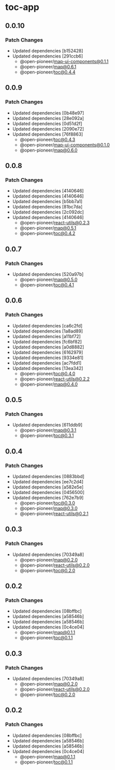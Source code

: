 # toc-app

## 0.0.10

### Patch Changes

-   Updated dependencies [b152428]
-   Updated dependencies [291ccb6]
    -   @open-pioneer/map-ui-components@0.1.1
    -   @open-pioneer/map@0.6.1
    -   @open-pioneer/toc@0.4.4

## 0.0.9

### Patch Changes

-   Updated dependencies [0b48e97]
-   Updated dependencies [28e092a]
-   Updated dependencies [0d51d2f]
-   Updated dependencies [2090e72]
-   Updated dependencies [76f8863]
    -   @open-pioneer/toc@0.4.3
    -   @open-pioneer/map-ui-components@0.1.0
    -   @open-pioneer/map@0.6.0

## 0.0.8

### Patch Changes

-   Updated dependencies [4140646]
-   Updated dependencies [4140646]
-   Updated dependencies [b5bb7a1]
-   Updated dependencies [81bc7da]
-   Updated dependencies [2c092dc]
-   Updated dependencies [4140646]
    -   @open-pioneer/react-utils@0.2.3
    -   @open-pioneer/map@0.5.1
    -   @open-pioneer/toc@0.4.2

## 0.0.7

### Patch Changes

-   Updated dependencies [520a97b]
    -   @open-pioneer/map@0.5.0
    -   @open-pioneer/toc@0.4.1

## 0.0.6

### Patch Changes

-   Updated dependencies [ca6c2fd]
-   Updated dependencies [1a8ad89]
-   Updated dependencies [a11bf72]
-   Updated dependencies [fc6bf82]
-   Updated dependencies [a0d8882]
-   Updated dependencies [6162979]
-   Updated dependencies [9334e81]
-   Updated dependencies [ac7fdd1]
-   Updated dependencies [13ea342]
    -   @open-pioneer/toc@0.4.0
    -   @open-pioneer/react-utils@0.2.2
    -   @open-pioneer/map@0.4.0

## 0.0.5

### Patch Changes

-   Updated dependencies [611ddb9]
    -   @open-pioneer/map@0.3.1
    -   @open-pioneer/toc@0.3.1

## 0.0.4

### Patch Changes

-   Updated dependencies [0883bbd]
-   Updated dependencies [ee7c2d4]
-   Updated dependencies [a582e5e]
-   Updated dependencies [0456500]
-   Updated dependencies [762e7b9]
    -   @open-pioneer/toc@0.3.0
    -   @open-pioneer/map@0.3.0
    -   @open-pioneer/react-utils@0.2.1

## 0.0.3

### Patch Changes

-   Updated dependencies [70349a8]
    -   @open-pioneer/map@0.2.0
    -   @open-pioneer/react-utils@0.2.0
    -   @open-pioneer/toc@0.2.0

## 0.0.2

### Patch Changes

-   Updated dependencies [08bffbc]
-   Updated dependencies [a58546b]
-   Updated dependencies [a58546b]
-   Updated dependencies [0c4ce04]
    -   @open-pioneer/map@0.1.1
    -   @open-pioneer/toc@0.1.1

## 0.0.3

### Patch Changes

-   Updated dependencies [70349a8]
    -   @open-pioneer/map@0.2.0
    -   @open-pioneer/react-utils@0.2.0
    -   @open-pioneer/toc@0.2.0

## 0.0.2

### Patch Changes

-   Updated dependencies [08bffbc]
-   Updated dependencies [a58546b]
-   Updated dependencies [a58546b]
-   Updated dependencies [0c4ce04]
    -   @open-pioneer/map@0.1.1
    -   @open-pioneer/toc@0.1.1
